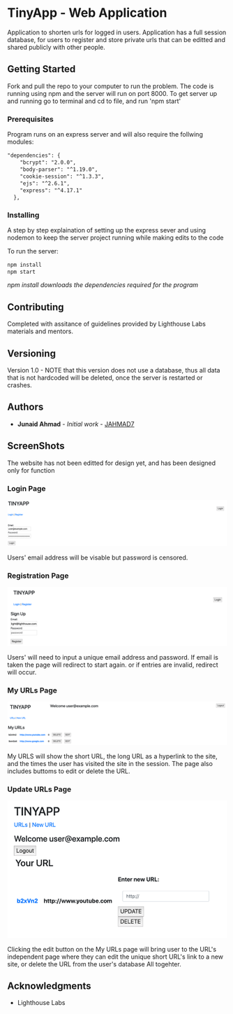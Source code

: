# TinyApp - Web Application

Application to shorten urls for logged in users. Application has a full session database, for users to register and store private urls that can be editted and shared publicly with other people.

## Getting Started

Fork and pull the repo to your computer to run the problem. The code is running using npm and the server will run on port 8000. To get server up and running go to terminal and cd to file, and run 'npm start'

### Prerequisites

Program runs on an express server and will also require the follwing modules: 

```
"dependencies": {
    "bcrypt": "2.0.0",
    "body-parser": "^1.19.0",
    "cookie-session": "^1.3.3",
    "ejs": "^2.6.1",
    "express": "^4.17.1"
  },
```

### Installing

A step by step explaination of setting up the express sever and using nodemon to keep the server project running while making edits to the code 

To run the server: 

```
npm install
npm start 
```

*npm install downloads the dependencies required for the program*

## Contributing

Completed with assitance of guidelines provided by Lighthouse Labs materials and mentors. 

## Versioning

Version 1.0 - NOTE that this version does not use a database, thus all data that is not hardcoded will be deleted, once the server is restarted or crashes.

## Authors

* **Junaid Ahmad** - *Initial work* - [JAHMAD7](https://github.com/jahmad7)

## ScreenShots

The website has not been editted for design yet, and has been designed only for function

### Login Page

![Login page screenshot](/screenshots/loginPage.png "Login Page")

Users' email address will be visable but password is censored. 

### Registration Page

![Registration page screenshot](/screenshots/registrationPage.png "Registration Page")

Users' will need to input a unique email address and password. If email is taken the page will redirect to start again. or if entries are invalid, redirect will occur.

### My URLs Page

![My URLs  page screenshot](/screenshots/MyURLsPage.png "My URLsa Page")

My URLS will show the short URL, the long URL as a hyperlink to the site, and the times the user has visited the site in the session. The page also includes buttoms to edit or delete the URL.

### Update URLs Page

![Update URLs page screenshot](/screenshots/updateURLpage.png "Update URLs Page")

Clicking the edit button on the My URLs page will bring user to the URL's independent page where they can edit the unique short URL's link to a new site, or delete the URL from the user's database All togehter.



## Acknowledgments

* Lighthouse Labs
